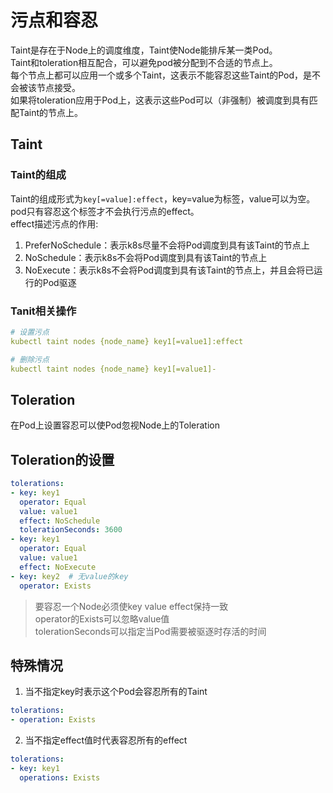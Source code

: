 # 污点和容忍
Taint是存在于Node上的调度维度，Taint使Node能排斥某一类Pod。  
Taint和toleration相互配合，可以避免pod被分配到不合适的节点上。  
每个节点上都可以应用一个或多个Taint，这表示不能容忍这些Taint的Pod，是不会被该节点接受。  
如果将toleration应用于Pod上，这表示这些Pod可以（非强制）被调度到具有匹配Taint的节点上。

## Taint

### Taint的组成
Taint的组成形式为`key[=value]:effect`，key=value为标签，value可以为空。pod只有容忍这个标签才不会执行污点的effect。  
effect描述污点的作用:
1. PreferNoSchedule：表示k8s尽量不会将Pod调度到具有该Taint的节点上
2. NoSchedule：表示k8s不会将Pod调度到具有该Taint的节点上
3. NoExecute：表示k8s不会将Pod调度到具有该Taint的节点上，并且会将已运行的Pod驱逐

### Tanit相关操作
   ```yaml
   # 设置污点
   kubectl taint nodes {node_name} key1[=value1]:effect
   
   # 删除污点
   kubectl taint nodes {node_name} key1[=value1]-
   ```

## Toleration
在Pod上设置容忍可以使Pod忽视Node上的Toleration

## Toleration的设置
```yaml
tolerations:
- key: key1
  operator: Equal
  value: value1
  effect: NoSchedule
  tolerationSeconds: 3600
- key: key1
  operator: Equal
  value: value1
  effect: NoExecute
- key: key2  # 无value的key
  operator: Exists
```
> 要容忍一个Node必须使key value effect保持一致  
> operator的Exists可以忽略value值  
> tolerationSeconds可以指定当Pod需要被驱逐时存活的时间

## 特殊情况
1. 当不指定key时表示这个Pod会容忍所有的Taint
```yaml
tolerations:
- operation: Exists
```
2. 当不指定effect值时代表容忍所有的effect
```yaml
tolerations:
- key: key1
  operations: Exists
```
